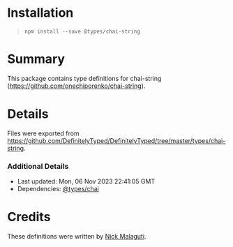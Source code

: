 # Installation
> `npm install --save @types/chai-string`

# Summary
This package contains type definitions for chai-string (https://github.com/onechiporenko/chai-string).

# Details
Files were exported from https://github.com/DefinitelyTyped/DefinitelyTyped/tree/master/types/chai-string.

### Additional Details
 * Last updated: Mon, 06 Nov 2023 22:41:05 GMT
 * Dependencies: [@types/chai](https://npmjs.com/package/@types/chai)

# Credits
These definitions were written by [Nick Malaguti](https://github.com/nmalaguti).
